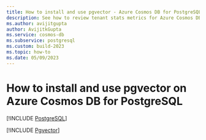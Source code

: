 ```yaml
---
title: How to install and use pgvector - Azure Cosmos DB for PostgreSQL
description: See how to review tenant stats metrics for Azure Cosmos DB for PostgreSQL
ms.author: avijitgupta
author: AvijitkGupta
ms.service: cosmos-db
ms.subservice: postgresql
ms.custom: build-2023
ms.topic: how-to
ms.date: 05/09/2023
---
```


# How to install and use pgvector on Azure Cosmos DB for PostgreSQL

[!INCLUDE [PostgreSQL](../includes/appliesto-postgresql.md)]

[!INCLUDE [Pgvector](includes/pgvector.md)]